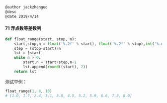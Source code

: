```markdown
@author jackzhenguo
@desc 
@date 2019/4/14
```

#### 71 浮点数等差数列

```python
def float_range(start, stop, n):
    start,stop,n = float('%.2f' % start), float('%.2f' % stop),int('%.d' % n)
    step = (stop-start)/n
    lst = [start]
    while n > 0:
        start,n = start+step,n-1
        lst.append(round((start), 2))
    return lst
```

测试举例：

```python
float_range(1, 8, 10) 
# [1.0, 1.7, 2.4, 3.1, 3.8, 4.5, 5.2, 5.9, 6.6, 7.3, 8.0]
```

